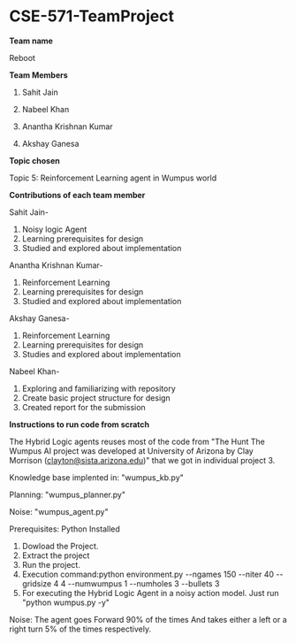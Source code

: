 # CSE-571-TeamProject

**Team name**

Reboot

**Team Members**

  1. Sahit Jain

  2. Nabeel Khan

  3. Anantha Krishnan Kumar

  4. Akshay Ganesa

**Topic chosen**

Topic 5: Reinforcement Learning agent in Wumpus world

**Contributions of each team member**

Sahit Jain-
1.	Noisy logic Agent
2.	Learning prerequisites for design
3.	Studied and explored about implementation

Anantha Krishnan Kumar- 
1.	Reinforcement Learning
2.	Learning prerequisites for design
3.	Studied and explored about implementation

Akshay Ganesa- 
1.	Reinforcement Learning
2.	Learning prerequisites for design
3.	Studies and explored about implementation

Nabeel Khan- 
1.	Exploring and familiarizing with repository
2.	Create basic project structure for design
3.	Created report for the submission



**Instructions to run code from scratch**

The Hybrid Logic agents reuses most of the code from "The Hunt The Wumpus AI project was developed at University of Arizona by Clay Morrison (clayton@sista.arizona.edu)" that we got in individual project 3.


Knowledge base implented in: "wumpus_kb.py"

Planning: "wumpus_planner.py"

Noise: "wumpus_agent.py"

Prerequisites: Python Installed 

1. Dowload the Project.
2. Extract the project
3. Run the project.
4. Execution command:python environment.py --ngames 150 --niter 40 --gridsize 4 4 --numwumpus 1 --numholes 3 --bullets 3
5. For executing the Hybrid Logic Agent in a noisy action model. Just run "python wumpus.py -y"

Noise: The agent goes Forward 90% of the times And takes either a left or a right turn 5% of the times respectively.

